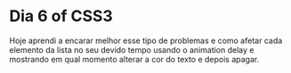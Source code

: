 # Dia 6 of CSS3

Hoje aprendi a encarar melhor esse tipo de problemas e como afetar cada elemento da lista no seu devido tempo usando o animation delay e mostrando em qual momento alterar a cor do texto e depois apagar.